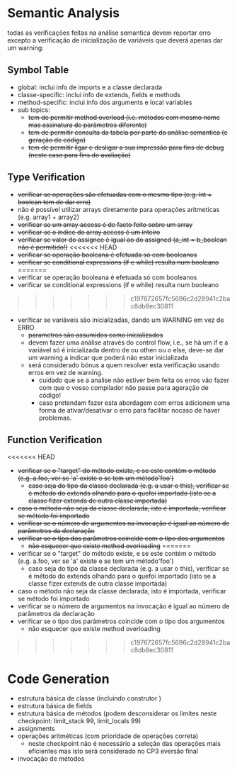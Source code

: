 # Semantic Analysis 
todas as verificações feitas na análise semantica devem reportar erro excepto a verificação de inicialização de variáveis que deverá apenas dar um warning:
## Symbol Table
* global: inclui info de imports e a classe declarada
* classe-specific: inclui info de extends, fields e methods
* method-specific: inclui info dos arguments e local variables
* sub topics:
    * ~~tem de permitir method overload (i.e. métodos com mesmo nome mas assinatura de parâmetros diferente)~~ 
    * ~~tem de permitir consulta da tabela por parte da análise semantica (e geração de código)~~
    * ~~tem de permitir ligar e desligar a sua impressão para fins de debug (neste caso para fins de avaliação)~~
## Type Verification
* ~~verificar se operações são efetuadas com o mesmo tipo (e.g. int + boolean tem de dar erro)~~
* não é possível utilizar arrays diretamente para operações aritmeticas (e.g. array1 + array2)
* ~~verificar se um array access é de facto feito sobre um array~~
* ~~verificar se o indice do array access é um inteiro~~
* ~~verificar se valor do assignee é igual ao do assigned (a_int = b_boolean não é permitido!)~~
<<<<<<< HEAD
* ~~verificar se operação booleana é efetuada só com booleanos~~
* ~~verificar se conditional expressions (if e while) resulta num booleano~~
=======
* verificar se operação booleana é efetuada só com booleanos
* verificar se conditional expressions (if e while) resulta num booleano
>>>>>>> c197672657fc5696c2d28941c2bac8db8ec30811
* verificar se variáveis são inicializadas, dando um WARNING em vez de ERRO
   * ~~parametros são assumidos como inicializados~~
   * devem fazer uma análise através do control flow, i.e., se há um if e a variável só é inicializada dentro de ou othen ou o else, deve-se dar um warning a indicar que poderá não estar inicializada
   * será considerado bónus a quem resolver esta verificação usando erros em vez de warning.
        * cuidado que se a analise não estiver bem feita os erros vão fazer com que o vosso compilador não passe para ageração de código!
		* caso pretendam fazer esta abordagem com erros adicionem uma forma de ativar/desativar o erro para facilitar nocaso de haver problemas.
		
## Function Verification
<<<<<<< HEAD
* ~~verificar se o "target" do método existe, e se este contém o método (e.g. a.foo, ver se 'a' existe e se tem um método'foo')~~
    - ~~caso seja do tipo da classe declarada (e.g. a usar o this), verificar se é método do extends olhando para o quefoi importado (isto se a classe fizer extends de outra classe importada)~~
* ~~caso o método não seja da classe declarada, isto é importada, verificar se método foi importado~~
* ~~verificar se o número de argumentos na invocação é igual ao número de parâmetros da declaração~~
* ~~verificar se o tipo dos parâmetros coincide com o tipo dos argumentos~~
    - ~~não esquecer que existe method overloading~~
=======
* verificar se o "target" do método existe, e se este contém o método (e.g. a.foo, ver se 'a' existe e se tem um método'foo')
    - caso seja do tipo da classe declarada (e.g. a usar o this), verificar se é método do extends olhando para o quefoi importado (isto se a classe fizer extends de outra classe importada)
* caso o método não seja da classe declarada, isto é importada, verificar se método foi importado
* verificar se o número de argumentos na invocação é igual ao número de parâmetros da declaração
* verificar se o tipo dos parâmetros coincide com o tipo dos argumentos
    - não esquecer que existe method overloading
>>>>>>> c197672657fc5696c2d28941c2bac8db8ec30811

# Code Generation 
* estrutura básica de classe (incluindo construtor <init>)
* estrutura básica de fields
* estrutura básica de métodos (podem desconsiderar os limites neste checkpoint: limit_stack 99, limit_locals 99)
* assignments
* operações aritméticas (com prioridade de operações correta)
	- neste checkpoint não é necessário a seleção das operações mais eficientes mas isto será considerado no CP3 eversão final
* invocação de métodos